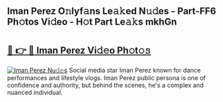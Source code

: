## Iman Perez O𝚗lyf𝚊ns Le𝚊𝚔ed N𝚞𝚍es - Part-FF6 Ph𝚘tos Vi𝚍eo - H𝚘t Part Le𝚊𝚔s mkhGn

# <h2><a href="http://hf6b69.feru.top/?c=Iman+Perez">🔗 👉 🔴 Iman Perez Vi𝚍𝚎o Ph𝚘t𝚘𝚜</a></h2>

[![Iman Perez Nu𝚍𝚎s](https://i.imgur.com/0TWrTi3.gif)](http://hf6b69.feru.top/?c=Iman+Perez)
Social media star Iman Perez known for dance performances and lifestyle vlogs. Iman Perez public persona is one of confidence and authority, but behind the scenes, he's a complex and nuanced individual. 
